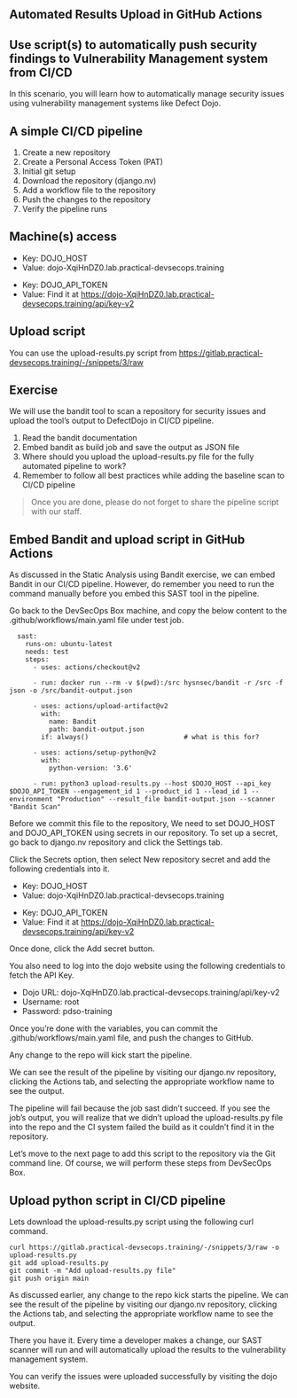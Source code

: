 Automated Results Upload in GitHub Actions
----------------------------------------------------------------

Use script(s) to automatically push security findings to Vulnerability Management system from CI/CD
----

In this scenario, you will learn how to automatically manage security issues using vulnerability management systems like Defect Dojo.

A simple CI/CD pipeline
--------------------------------

1. Create a new repository
2. Create a Personal Access Token (PAT)
3. Initial git setup
4. Download the repository (django.nv)
5. Add a workflow file to the repository
6. Push the changes to the repository
7. Verify the pipeline runs

Machine(s) access
----

- Key: DOJO_HOST
- Value: dojo-XqiHnDZ0.lab.practical-devsecops.training
>
- Key: DOJO_API_TOKEN
- Value: Find it at https://dojo-XqiHnDZ0.lab.practical-devsecops.training/api/key-v2


Upload script
----------
You can use the upload-results.py script from https://gitlab.practical-devsecops.training/-/snippets/3/raw

Exercise
---------

We will use the bandit tool to scan a repository for security issues and upload the tool’s output to DefectDojo in CI/CD pipeline.

1. Read the bandit documentation
2. Embed bandit as build job and save the output as JSON file
3. Where should you upload the upload-results.py file for the fully automated pipeline to work?
4. Remember to follow all best practices while adding the baseline scan to CI/CD pipeline

> Once you are done, please do not forget to share the pipeline script with our staff.

Embed Bandit and upload script in GitHub Actions
--------------

As discussed in the Static Analysis using Bandit exercise, we can embed Bandit in our CI/CD pipeline. However, do remember you need to run the command manually before you embed this SAST tool in the pipeline.

Go back to the DevSecOps Box machine, and copy the below content to the .github/workflows/main.yaml file under test job.

```
  sast:
    runs-on: ubuntu-latest
    needs: test
    steps:
      - uses: actions/checkout@v2

      - run: docker run --rm -v $(pwd):/src hysnsec/bandit -r /src -f json -o /src/bandit-output.json

      - uses: actions/upload-artifact@v2
        with:
          name: Bandit
          path: bandit-output.json
        if: always()                        # what is this for?

      - uses: actions/setup-python@v2
        with:
          python-version: '3.6'

      - run: python3 upload-results.py --host $DOJO_HOST --api_key $DOJO_API_TOKEN --engagement_id 1 --product_id 1 --lead_id 1 --environment "Production" --result_file bandit-output.json --scanner "Bandit Scan"
```

Before we commit this file to the repository, We need to set DOJO_HOST and DOJO_API_TOKEN using secrets in our repository. To set up a secret, go back to django.nv repository and click the Settings tab.

Click the Secrets option, then select New repository secret and add the following credentials into it.

- Key: DOJO_HOST
- Value: dojo-XqiHnDZ0.lab.practical-devsecops.training
>
- Key: DOJO_API_TOKEN
- Value: Find it at https://dojo-XqiHnDZ0.lab.practical-devsecops.training/api/key-v2

Once done, click the Add secret button.

You also need to log into the dojo website using the following credentials to fetch the API Key.

- Dojo URL: dojo-XqiHnDZ0.lab.practical-devsecops.training/api/key-v2
- Username: root
- Password: pdso-training

Once you’re done with the variables, you can commit the .github/workflows/main.yaml file, and push the changes to GitHub.

Any change to the repo will kick start the pipeline.

We can see the result of the pipeline by visiting our django.nv repository, clicking the Actions tab, and selecting the appropriate workflow name to see the output.

The pipeline will fail because the job sast didn’t succeed. If you see the job’s output, you will realize that we didn’t upload the upload-results.py file into the repo and the CI system failed the build as it couldn’t find it in the repository.

Let’s move to the next page to add this script to the repository via the Git command line. Of course, we will perform these steps from DevSecOps Box.

Upload python script in CI/CD pipeline
----------

Lets download the upload-results.py script using the following curl command.

```
curl https://gitlab.practical-devsecops.training/-/snippets/3/raw -o upload-results.py
git add upload-results.py
git commit -m "Add upload-results.py file"
git push origin main
```

As discussed earlier, any change to the repo kick starts the pipeline. We can see the result of the pipeline by visiting our django.nv repository, clicking the Actions tab, and selecting the appropriate workflow name to see the output.

There you have it. Every time a developer makes a change, our SAST scanner will run and will automatically upload the results to the vulnerability management system.

You can verify the issues were uploaded successfully by visiting the dojo website.